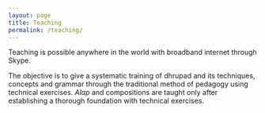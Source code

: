 ```yaml
---
layout: page
title: Teaching
permalink: /teaching/
---
```

Teaching is possible anywhere in the world with broadband internet through Skype.

The objective is to give a systematic training of dhrupad and its techniques, concepts and grammar through the traditional method of pedagogy using technical exercises. *Alap* and compositions are taught only after establishing a thorough foundation with technical exercises.
